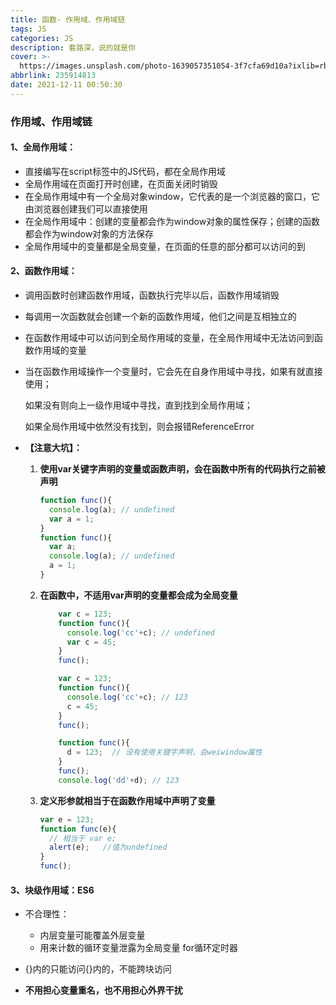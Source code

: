 ```yaml
---
title: 函数- 作用域、作用域链
tags: JS
categories: JS
description: 套路深，说的就是你
cover: >-
  https://images.unsplash.com/photo-1639057351054-3f7cfa69d10a?ixlib=rb-1.2.1&ixid=MnwxMjA3fDB8MHxlZGl0b3JpYWwtZmVlZHwxMDJ8fHxlbnwwfHx8fA%3D%3D&auto=format&fit=crop&w=500&q=60
abbrlink: 235914813
date: 2021-12-11 00:50:30
---
```


### 作用域、作用域链              ###

#### 1、全局作用域： ####

* 直接编写在script标签中的JS代码，都在全局作用域
* 全局作用域在页面打开时创建，在页面关闭时销毁
* 在全局作用域中有一个全局对象window，它代表的是一个浏览器的窗口，它由浏览器创建我们可以直接使用
* 在全局作用域中：创建的变量都会作为window对象的属性保存；创建的函数都会作为window对象的方法保存
* 全局作用域中的变量都是全局变量，在页面的任意的部分都可以访问的到

#### 2、函数作用域： ####

* 调用函数时创建函数作用域，函数执行完毕以后，函数作用域销毁

* 每调用一次函数就会创建一个新的函数作用域，他们之间是互相独立的

* 在函数作用域中可以访问到全局作用域的变量，在全局作用域中无法访问到函数作用域的变量

* 当在函数作用域操作一个变量时，它会先在自身作用域中寻找，如果有就直接使用；

  如果没有则向上一级作用域中寻找，直到找到全局作用域；

  如果全局作用域中依然没有找到，则会报错ReferenceError

* **【注意大坑】：**

  1. **使用var关键字声明的变量或函数声明，会在函数中所有的代码执行之前被声明**

     ```js
     function func(){
       console.log(a); // undefined
       var a = 1;
     }
     function func(){
       var a;
       console.log(a); // undefined
       a = 1;
     }
     ```

  2. **在函数中，不适用var声明的变量都会成为全局变量**

     ```js
         var c = 123;
         function func(){
           console.log('cc'+c); // undefined
           var c = 45;
         }
         func();
     ```

     ```js
         var c = 123;
         function func(){
           console.log('cc'+c); // 123
           c = 45;
         }
         func();
     ```

     ```js
         function func(){
           d = 123;  // 没有使用关键字声明，会weiwindow属性
         }
         func();
         console.log('dd'+d); // 123
     ```

  3. **定义形参就相当于在函数作用域中声明了变量**

     ```js
     var e = 123;
     function func(e){
       // 相当于 var e;
       alert(e);   //值为undefined
     }
     func();
     ```

#### 3、块级作用域：ES6 ####

* 不合理性：
  * 内层变量可能覆盖外层变量
  * 用来计数的循环变量泄露为全局变量    for循环定时器

* {}内的只能访问{}内的，不能跨块访问
* **不用担心变量重名，也不用担心外界干扰**
